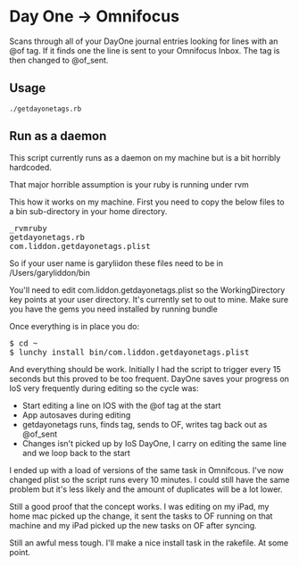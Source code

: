 # Day One -> Omnifocus
Scans through all of your DayOne journal entries looking for lines with an @of tag. If it finds one the line is sent to your Omnifocus Inbox. The tag is then changed to @of_sent.

## Usage

	./getdayonetags.rb
	
## Run as a daemon
This script currently runs as a daemon on my machine but is a bit horribly hardcoded.

That major horrible assumption is your ruby is running under rvm

This how it works on my machine. First you need to copy the below files to a bin sub-directory in your home directory.

<pre>
_rvmruby
getdayonetags.rb
com.liddon.getdayonetags.plist
</pre>
	
So if your user name is garyliidon these files need to be in /Users/garyliddon/bin

You'll need to edit com.liddon.getdayonetags.plist so the WorkingDirectory key points at your user directory. It's currently set to out to mine. Make sure you have the gems you need installed by running bundle

Once everything is in place you do:

<pre>
$ cd ~
$ lunchy install bin/com.liddon.getdayonetags.plist
</pre>

And everything should be work. Initially I had the script to trigger every 15 seconds but this proved to be too frequent. DayOne saves your progress on IoS very frequently during editing so the cycle was:

* Start editing a line on IOS with the @of tag at the start
* App autosaves during editing
* getdayonetags runs, finds tag, sends to OF, writes tag back out as @of_sent
* Changes isn't picked up by IoS DayOne, I carry on editing the same line and we loop back to the start

I ended up with a load of versions of the same task in Omnifcous. I've now changed plist so the script runs every 10 minutes. I could still have the same problem but it's less likely and the amount of duplicates will be a lot lower.

Still a good proof that the concept works. I was editing on my iPad, my home mac picked up the change, it sent the tasks to OF running on that machine and my iPad picked up the new tasks on OF after syncing.

Still an awful mess tough. I'll make a nice install task in the rakefile. At some point.




	



